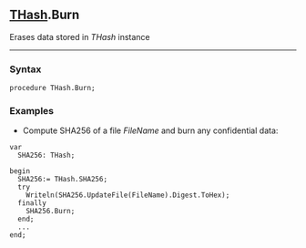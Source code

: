 ## [THash](../thash.md).Burn

Erases data stored in *THash* instance

---
### Syntax
```delphi
procedure THash.Burn;
```
### Examples

*   Compute SHA256 of a file _FileName_ and burn any confidential data:
```delphi
var
  SHA256: THash;

begin
  SHA256:= THash.SHA256;
  try
    Writeln(SHA256.UpdateFile(FileName).Digest.ToHex);
  finally
    SHA256.Burn;
  end;
  ...
end;
```
